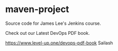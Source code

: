 # maven-project
Source code for James Lee's Jenkins course.

Check out our Latest DevOps PDF book.

https://www.level-up.one/devops-pdf-book
 Sailash

